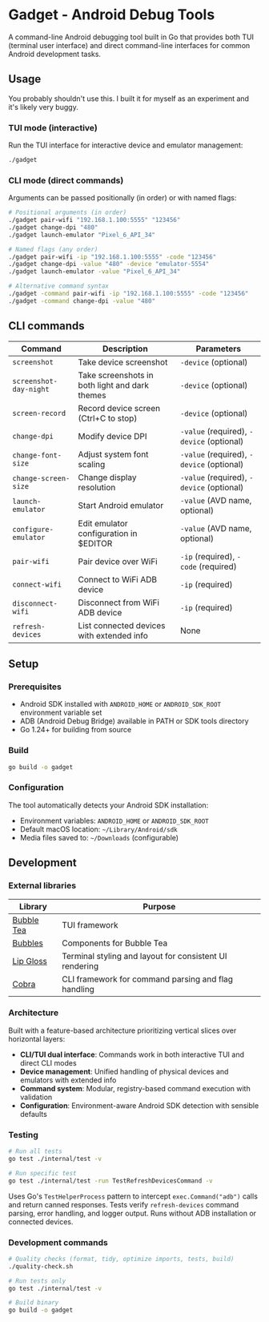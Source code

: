 # Gadget - Android Debug Tools

A command-line Android debugging tool built in Go that provides both TUI (terminal user interface) and direct command-line interfaces for common Android development tasks.

## Usage

You probably shouldn't use this. I built it for myself as an experiment and it's likely very buggy.

### TUI mode (interactive)

Run the TUI interface for interactive device and emulator management:

```bash
./gadget
```

### CLI mode (direct commands)

Arguments can be passed positionally (in order) or with named flags:

```bash
# Positional arguments (in order)
./gadget pair-wifi "192.168.1.100:5555" "123456"
./gadget change-dpi "480"
./gadget launch-emulator "Pixel_6_API_34"

# Named flags (any order)
./gadget pair-wifi -ip "192.168.1.100:5555" -code "123456"
./gadget change-dpi -value "480" -device "emulator-5554"
./gadget launch-emulator -value "Pixel_6_API_34"

# Alternative command syntax
./gadget -command pair-wifi -ip "192.168.1.100:5555" -code "123456"
./gadget -command change-dpi -value "480"
```

## CLI commands

| Command | Description | Parameters |
|---------|-------------|------------|
| `screenshot` | Take device screenshot | `-device` (optional) |
| `screenshot-day-night` | Take screenshots in both light and dark themes | `-device` (optional) |
| `screen-record` | Record device screen (Ctrl+C to stop) | `-device` (optional) |
| `change-dpi` | Modify device DPI | `-value` (required), `-device` (optional) |
| `change-font-size` | Adjust system font scaling | `-value` (required), `-device` (optional) |
| `change-screen-size` | Change display resolution | `-value` (required), `-device` (optional) |
| `launch-emulator` | Start Android emulator | `-value` (AVD name, optional) |
| `configure-emulator` | Edit emulator configuration in $EDITOR | `-value` (AVD name, optional) |
| `pair-wifi` | Pair device over WiFi | `-ip` (required), `-code` (required) |
| `connect-wifi` | Connect to WiFi ADB device | `-ip` (required) |
| `disconnect-wifi` | Disconnect from WiFi ADB device | `-ip` (required) |
| `refresh-devices` | List connected devices with extended info | None |

## Setup

### Prerequisites

- Android SDK installed with `ANDROID_HOME` or `ANDROID_SDK_ROOT` environment variable set
- ADB (Android Debug Bridge) available in PATH or SDK tools directory
- Go 1.24+ for building from source

### Build

```bash
go build -o gadget
```

### Configuration

The tool automatically detects your Android SDK installation:
- Environment variables: `ANDROID_HOME` or `ANDROID_SDK_ROOT`
- Default macOS location: `~/Library/Android/sdk`
- Media files saved to: `~/Downloads` (configurable)

## Development

### External libraries

| Library | Purpose |
|---------|---------|
| [Bubble Tea](https://github.com/charmbracelet/bubbletea) | TUI framework |
| [Bubbles](https://github.com/charmbracelet/bubbles) | Components for Bubble Tea |
| [Lip Gloss](https://github.com/charmbracelet/lipgloss) | Terminal styling and layout for consistent UI rendering |
| [Cobra](https://github.com/spf13/cobra) | CLI framework for command parsing and flag handling |

### Architecture

Built with a feature-based architecture prioritizing vertical slices over horizontal layers:

- **CLI/TUI dual interface**: Commands work in both interactive TUI and direct CLI modes
- **Device management**: Unified handling of physical devices and emulators with extended info
- **Command system**: Modular, registry-based command execution with validation
- **Configuration**: Environment-aware Android SDK detection with sensible defaults

### Testing

```bash
# Run all tests
go test ./internal/test -v

# Run specific test
go test ./internal/test -run TestRefreshDevicesCommand -v
```

Uses Go's `TestHelperProcess` pattern to intercept `exec.Command("adb")` calls and return canned responses. Tests verify `refresh-devices` command parsing, error handling, and logger output. Runs without ADB installation or connected devices.

### Development commands

```bash
# Quality checks (format, tidy, optimize imports, tests, build)
./quality-check.sh

# Run tests only
go test ./internal/test -v

# Build binary
go build -o gadget
```
